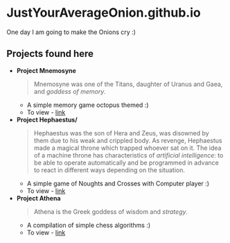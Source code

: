 # JustYourAverageOnion.github.io
One day I am going to make the Onions cry :)

## Projects found here
  - **Project Mnemosyne**
    > Mnemosyne was one of the Titans, daughter of Uranus and Gaea, and *goddess of memory*.
    - A simple memory game octopus themed :)
    - To view - [link](https://justyouraverageonion.github.io/ProjectMnemosyne)
  - **Project Hephaestus/**
    > Hephaestus was the son of Hera and Zeus, was disowned by them due to his weak and crippled body. As revenge, Hephaestus made a magical throne which trapped whoever sat on it. The idea of a machine throne has characteristics of *artificial intelligence*: to be able to operate automatically and be programmed in advance to react in different ways depending on the situation.
    - A simple game of Noughts and Crosses with Computer player :)
    - To view - [link](https://justyouraverageonion.github.io/ProjectHephaestus)
  - **Project Athena**
    > Athena is the Greek goddess of wisdom and *strategy*.
    - A compilation of simple chess algorithms :)
    - To view - [link](https://justyouraverageonion.github.io/ProjectAthena)
